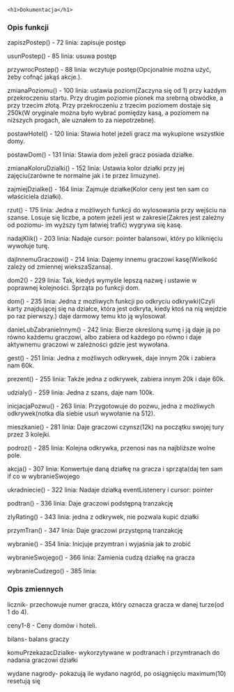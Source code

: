                                                                         <h1>Dokumentacja</h1>
   <h3>Opis funkcji</h3>                                                               
<p>zapiszPostep() - 72 linia: zapisuje postęp</p>
<p>usunPostep() - 85 linia: usuwa postęp</p>
<p>przywrocPostep() - 88 linia: wczytuje postęp(Opcjonalnie można użyć, żeby cofnąć jakąś akcje.).</p>
<p>zmianaPoziomu() - 100 linia: ustawia poziom(Zaczyna się od 1) przy każdym przekroczeniu startu. Przy drugim poziomie pionek ma srebrną obwódke, a przy trzecim złotą. Przy przekroczeniu z trzecim poziomem dostaje się 250k(W oryginale można było wybrać pomiędzy kasą, a poziomem na niższych progach, ale uznałem to za niepotrzebne).</p>

<p>postawHotel() - 120 linia: Stawia hotel jeżeli gracz ma wykupione wszystkie domy.</p>
<p>postawDom() - 131 linia: Stawia dom jeżeli gracz posiada działke.</p>
<p>zmianaKoloruDzialki() - 152 linia: Ustawia kolor działki przy jej zajęciu(zarówne te normalne jak i te przez limuzyne).</p>
<p>zajmiejDzialke() - 164 linia: Zajmuje działke(Kolor ceny jest ten sam co właściciela działki).</p>

<p>rzut() - 175 linia: Jedna z możliwych funkcji do wylosowania przy wejściu na szanse. Losuje się liczbe, a potem jeżeli jest w zakresie(Zakres jest zależny od poziomu- im wyższy tym łatwiej trafić) wygrywa się kasę.</p>
<p>nadajKlik() - 203 linia: Nadaje cursor: pointer balansowi, który po kliknięciu wywołuje turę.</p>
<p>dajInnemuGraczowi() - 214 linia: Dajemy innemu graczowi kasę(Wielkość zależy od zmiennej wiekszaSzansa).</p>

<p>dom2() - 229 linia: Tak, kiedyś wymyśle lepszą nazwę i ustawie w poprawnej kolejności. Sprząta po funkcji dom.</p>
<p>dom() - 235 linia: Jedna z mozliwych funkcji po odkryciu odkrywki(Czyli karty znajdującej się na działce, która jest odkryta, kiedy ktoś na nią wejdzie po raz pierwszy.) daje darmowy temu kto ją wylosował.</p>
<p>danieLubZabranieInnym() - 242 linia: Bierze określoną sumę i ją daje ją po równo każdemu graczowi, albo zabiera od każdego po równo i daje aktywnemu graczowi w zależności gdzie jest wywołana.
</p>
<p>gest() - 251 linia: Jedna z możliwych odkrywek, daje innym 20k i zabiera nam 60k.</p>

<p>prezent() - 255 linia: Także jedna z odkrywek, zabiera innym 20k i daje 60k.</p>
<p>udzialy() - 259 linia: Jedna z szans, daje nam 100k.</p>
<p>inicjacjaPozwu() - 263 linia: Przygotowuje do pozwu, jedna z możliwych odkrywek(notka dla siebie usuń wywołanie na 512).</p>
<p>mieszkanie() - 281 linia: Daje graczowi czynsz(12k) na początku swojej tury przez 3 kolejki.</p>

<p>podroz() - 285 linia: Kolejna odkrywka, przenosi nas na najbliższe wolne pole.</p>
<p>akcja() - 307 linia: Konwertuje daną działkę na gracza i sprząta(daj ten sam if co w wybranieSwojego</p>
<p>ukradniecie() - 322 linia: Nadaje działką eventListenery i cursor: pointer</p>
<p>podtran() - 336 linia: Daje graczowi podstępną tranzakcję</p>

<p>zlyRating() - 343 linia: jedna z odkrywek, nie pozwala kupić działki</p>
<p>przymTran() - 347 linia: Daje graczowi przystępną tranzakcję</p>
<p>wybranie() - 354 linia: Inicjuje przymtran i wyjaśnia jak to zrobić</p>
<p>wybranieSwojego() - 366 linia: Zamienia cudzą działkę na gracza</p>

<p>wybranieCudzego() - 385 linia: </p>

<h3>Opis zmiennych</h3>
<p>licznik- przechowuje numer gracza, który oznacza gracza w danej turze(od 1 do 4).</p>
<p>ceny1-8 - Ceny domów i hoteli.</p>
<p>bilans- balans graczy</p>
<p>komuPrzekazacDzialke- wykorzytywane w podtranach i przymtranach do nadania graczowi działki</p>
<p>wydane nagrody- pokazują ile wydano nagród, po osiągnięciu maximum(10) resetują się</p>

